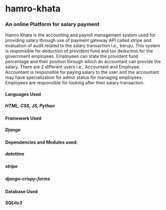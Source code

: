 # hamro-khata
### An online Platform for salary payment 
Hamro Khata is the accounting and payroll
management system used for providing salary through use of payment gateway API called
stripe and evaluation of audit related to the salary transaction i.e., beruju. This system is
responsible for deduction of provident fund and tax deduction for the government employees.
Employees can state the provident fund percentage and their position through which an
accountant can provide the salary. There are 2 different users i.e., Accountant and Employee.
Accountant is responsible for paying salary to the user and the accountant may have
specialization for admin status for managing employees. Employees are responsible for
looking after their salary transaction.

#### Languages Used
##### HTML, CSS, JS, Python

####  Framework Used 
##### Django

#### Dependencies and Modules used:
##### datetime
##### stripe
##### django-crispy-forms

#### Database Used
##### SQLite3
